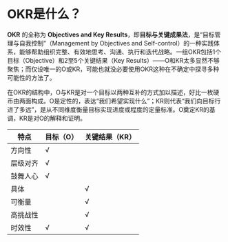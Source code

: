 # OKR是什么？

**OKR** 的全称为 **Objectives and Key Results**，即**目标与关键成果法**，是“目标管理与自我控制”（Management by Objectives and Self-control）的一种实践体系，能够帮助组织完整、有效地思考、沟通、执行和迭代战略。一组OKR包括1个目标（Objective）和2至5个关键结果（Key Results）——O和KR太多显然不够聚焦；而仅设唯一的O或KR，可能也就没必要使用OKR这种在不确定中探寻多种可能性的方法了。

在OKR的结构中，O与KR是对一个目标以两种互补的方式加以描述，好比一枚硬币由两面构成。O是定性的，表达“我们希望实现什么”；KR则代表“我们向目标行进了多远”，是从不同维度衡量目标实现进度或程度的定量标准。O奠定KR的基调，KR是对O的解释和证明。

特点 | 目标（O）| 关键结果（KR）
-|-|-
方向性 | √ ||
层级对齐 | √ || 
鼓舞人心 | √ ||
具体 | | √
可衡量 | | √
高挑战性 | | √ 
时效性 | √ | √


